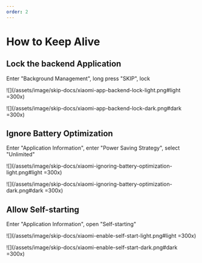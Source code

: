 ```yaml
---
order: 2
---
```


# How to Keep Alive

## Lock the backend Application

Enter "Background Management", long press "SKIP", lock

![](/assets/image/skip-docs/xiaomi-app-backend-lock-light.png#light =300x)

![](/assets/image/skip-docs/xiaomi-app-backend-lock-dark.png#dark =300x)

## Ignore Battery Optimization

Enter "Application Information", enter "Power Saving Strategy", select "Unlimited"

![](/assets/image/skip-docs/xiaomi-ignoring-battery-optimization-light.png#light =300x)

![](/assets/image/skip-docs/xiaomi-ignoring-battery-optimization-dark.png#dark =300x)

## Allow Self-starting

Enter "Application Information", open "Self-starting"

![](/assets/image/skip-docs/xiaomi-enable-self-start-light.png#light =300x)

![](/assets/image/skip-docs/xiaomi-enable-self-start-dark.png#dark =300x)